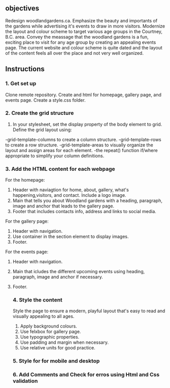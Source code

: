 ## objectives

Redesign woodlandgardens.ca. Emphasize the beauty and importants of the gardens while advertising it's events to draw in more visitors. Modernize the layout and colour scheme to target various age groups in the Courtney, B.C. area. Convey the meassage that the woodland gardens is a fun, exciting place to visit for any age group by creating an appealing events page. The current website and colour scheme is quite dated and the layout of the content feels all over the place and not very well organized.


## Instructions

### 1. Get set up

Clone remote repository. Create and html for homepage, gallery page, and events page. Create a style.css folder.

### 2. Create the grid structure

1. In your stylesheet, set the display property of the body element to grid. Define the grid layout using:

-grid-template-columns to create a column structure.
-grid-template-rows to create a row structure.
-grid-template-areas to visually organize the layout and assign areas for each element.
-the repeat() function if/where appropriate to simplify your column definitions.

### 3. Add the HTML content for each webpage

For the homepage:
1. Header with naviagtion for home, about, gallery, what's happening,visitors, and contact. Include a logo image.
2. Main that tells you about Woodland gardens with a heading, paragraph, image and anchor that leads to the gallery page.
3. Footer that includes contacts info, address and links to social media.

For the gallery page:
1. Header with navigation.
2. Use container in the section element to display images.
3. Footer.

For the events page:
1. Header with navigation.
2. Main that icludes the different upcoming events using heading, paragraph, image and anchor if necessary.
3. Footer.

   ### 4. Style the content

   Style the page to ensure a modern, playful layout that's easy to read and visually appealing to all ages.
   1. Apply background colours.
   2. Use felxbox for gallery page.
   3. Use typographic properties.
   4. Use padding and margin when necessary.
   5. Use relative units for good practice.
  
   ### 5. Style for for mobile and desktop

   ### 6. Add Comments and Check for erros using Html and Css validation
